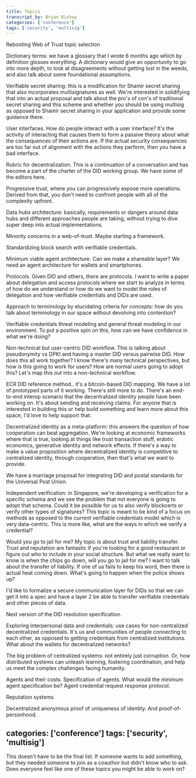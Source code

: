 ```yaml
---
title: Topics
transcript_by: Bryan Bishop
categories: ['conference']
tags: ['security', 'multisig']
---
```


Rebooting Web of Trust topic selection

Dictionary terms: we have a glossary that I wrote 6 months ago which by definition glosses everything. A dictionary would give an opportunity to go into more depth, to look at disagreements without getting lost in the weeds, and also talk about some foundational assumptions.

Verifiable secret sharing: this is a modification for Shamir secret sharing that also incorporates multisignatures as well. We're interested in solidifying that into an actual proposal and talk about the pro's of con's of traditional secret sharing and this scheme and whether you should be using multisig as opposed to Shamir secret sharing in your application and provide some guidance there.

User interfaces. How do people interact with a user interface? It's the activity of interacting that causes them to form a passive theory about what the consequences of their actions are. If the actual security consequences are too far out of alignment with the actions they perform, then you have a bad interface.

Rubric for decentralization. This is a continuation of a conversation and has become a part of the charter of the DID working group. We have some of the editors here.

Progressive trust, where you can progressively expose more operations. Derived from that, you don't need to confront people with all of the complexity upfront.

Data hubs architecture: basically, requirements or dangers around data hubs and different approaches people are taking, without trying to dive super deep into actual implementations.

Minority concerns in a web-of-trust. Maybe starting a framework.

Standardizing block search with verifiable credentials.

Minimum viable agent architecture. Can we make a shareable layer? We need an agent architecture for wallets and smartphones.

Protocols. Given DID and others, there are protocols. I want to write a paper about delegation and access protocols where we start to analyze in terms of how do we understand or how do we want to model the roles of delegation and how verifiable credentials and DIDs are used.

Approach to terminology by elucidating criteria for concepts: how do you talk about terminology in our space without devolving into contention?

Verifiable credentials threat modeling and general threat modeling in our environment. To put a positive spin on this, how can we have confidence in what we're doing?

Non-technical but user-centric DID workflow. This is talking about pseudonymity vs DPKI and having a master DID versus pairwise DID. How does this all work together? I know there's many technical perspectives, but how is this going to work for users? How are normal users going to adopt this? Let's map this out into a non-technical workflow.

ECR DID reference method.. it's a bitcoin-based DID mapping. We have a lot of prototyped parts of it working. There's still more to do. There's an end-to-end interop scenario that the decentralized identity people have been working on. It's about sending and receiving claims. For anyone that is interested in building this or help build something and learn more about this space, I'd love to help support that.

Decentralized identity as a meta-platform: this answers the question of how cooperation can beat aggregation. We're looking at economic frameworks where that is true, looking at things like trust transaction stuff, erdotic economics, generative identity and network effects. If there's a way to make a value proposition where decentralized identity is competitive to centralized identity, through cooperation, then that's what we want to provide.

We have a marriage proposal for integrating DID and postal standards for the Universal Post Union.

Independent verification: in Singapore, we're developing a verification for a specific schema and we see the problem that not everyone is going to adopt that schema. Could it be possible for us to also verify blockcerts or verify other types of signatures? This topic is meant to be kind of a focus on methods as opposed to the current verifiable credentials model which is very data-centric. This is more like, what are the ways in which we verify a credential?

Would you go to jail for me? My topic is about trust and liability transfer. Trust and reputation are fantastic if you're looking for a good restaurant or figure out who to include in your social structure. But what we really want to know is when the chips go down, will you go to jail for me? I want to talk about the transfer of liability. If one of us fails to keep his word, then there is actual heat coming down. What's going to happen when the police shows up?

I'd like to formalize a secure communication layer for DIDs so that we can get it into a spec and have a layer 2 be able to transfer verifiable credentials and other pieces of data.

Next version of the DID resolution specification.

Exploring interpersonal data and credentials: use cases for non-centralized decentralized credentials. It's us and communities of people connecting to each other, as opposed to getting credentials from centralized institutions. What about the wallets for decentralized networks?

The big problem of centralized systems: not entirely just corruption. Or, how distributed systems can unleash learning, fostering coordination, and help us meet the complex challenges facing humanity.

Agents and their costs. Specification of agents. What would the minimum agent specification be? Agent credential request response protocol.

Reputation systems

Decentralized anonymous proof of uniqueness of identity. And proof-of-personhood.

categories: ['conference']
tags: ['security', 'multisig']
----

This doesn't have to be the final list. If someone wants to add something, but they needed someone to join as a coauthor but didn't know who to ask. Does everyone feel like one of these topics you might be able to work on?

